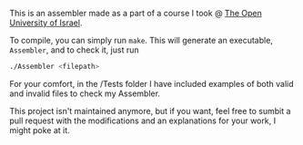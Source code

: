 This is an assembler made as a part of a course I took @ [The Open University of Israel](https://www.openu.ac.il/).

To compile, you can simply run `make`. This will generate an executable, `Assembler`, and to check it, just run

```bash
./Assembler <filepath>
```

For your comfort, in the /Tests folder I have included examples of both valid and invalid files to check my Assembler. 

This project isn't maintained anymore, but if you want, feel free to sumbit a pull request with the modifications and an explanations for your work, I might poke at it.
